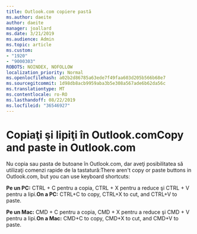 ```yaml
---
title: Outlook.com copiere pastă
ms.author: daeite
author: daeite
manager: joallard
ms.date: 3/21/2019
ms.audience: Admin
ms.topic: article
ms.custom:
- "1920"
- "9000303"
ROBOTS: NOINDEX, NOFOLLOW
localization_priority: Normal
ms.openlocfilehash: a02b2d86785a63ede7f49faa603d205b566b68e7
ms.sourcegitcommit: 1d98db8acb9959aba3b5e308a567ade6b62da56c
ms.translationtype: MT
ms.contentlocale: ro-RO
ms.lasthandoff: 08/22/2019
ms.locfileid: "36546927"
---
```

# <a name="copy-and-paste-in-outlookcom"></a><span data-ttu-id="259dc-102">Copiaţi şi lipiţi în Outlook.com</span><span class="sxs-lookup"><span data-stu-id="259dc-102">Copy and paste in Outlook.com</span></span>

<span data-ttu-id="259dc-103">Nu copia sau pasta de butoane în Outlook.com, dar aveţi posibilitatea să utilizaţi comenzi rapide de la tastatură:</span><span class="sxs-lookup"><span data-stu-id="259dc-103">There aren't copy or paste buttons in Outlook.com, but you can use keyboard shortcuts:</span></span>

<span data-ttu-id="259dc-104">**Pe un PC:** CTRL + C pentru a copia, CTRL + X pentru a reduce şi CTRL + V pentru a lipi.</span><span class="sxs-lookup"><span data-stu-id="259dc-104">**On a PC:** CTRL+C to copy, CTRL+X to cut, and CTRL+V to paste.</span></span>

<span data-ttu-id="259dc-105">**Pe un Mac:** CMD + C pentru a copia, CMD + X pentru a reduce şi CMD + V pentru a lipi.</span><span class="sxs-lookup"><span data-stu-id="259dc-105">**On a Mac:** CMD+C to copy, CMD+X to cut, and CMD+V to paste.</span></span>